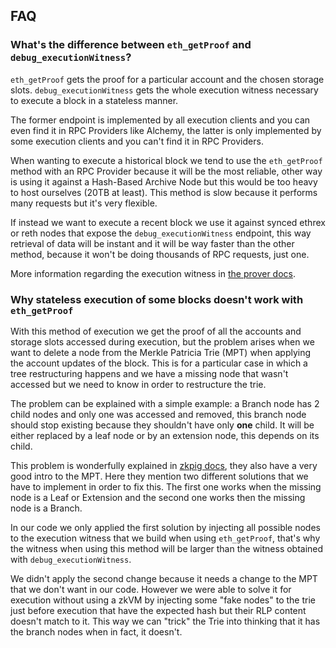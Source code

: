 ## FAQ

### What's the difference between `eth_getProof` and `debug_executionWitness`?

`eth_getProof` gets the proof for a particular account and the chosen storage slots.
`debug_executionWitness` gets the whole execution witness necessary to execute a block in a stateless manner.

The former endpoint is implemented by all execution clients and you can even find it in RPC Providers like Alchemy, the latter is only implemented by some execution clients and you can't find it in RPC Providers.

When wanting to execute a historical block we tend to use the `eth_getProof` method with an RPC Provider because it will be the most reliable, other way is using it against a Hash-Based Archive Node but this would be too heavy to host ourselves (20TB at least). This method is slow because it performs many requests but it's very flexible.

If instead we want to execute a recent block we use it against synced ethrex or reth nodes that expose the `debug_executionWitness` endpoint, this way retrieval of data will be instant and it will be way faster than the other method, because it won't be doing thousands of RPC requests, just one.

More information regarding the execution witness in [the prover docs](https://github.com/lambdaclass/ethrex/blob/38e0ffc/docs/l2/architecture/prover.md#execution-witness).

### Why stateless execution of some blocks doesn't work with `eth_getProof`

With this method of execution we get the proof of all the accounts and storage slots accessed during execution, but the problem arises when we want to delete a node from the Merkle Patricia Trie (MPT) when applying the account updates of the block. This is for a particular case in which a tree restructuring happens and we have a missing node that wasn't accessed but we need to know in order to restructure the trie.

The problem can be explained with a simple example: a Branch node has 2 child nodes and only one was accessed and removed, this branch node should stop existing because they shouldn't have only **one** child. It will be either replaced by a leaf node or by an extension node, this depends on its child.

This problem is wonderfully explained in [zkpig docs](https://github.com/kkrt-labs/zk-pig/blob/main/docs/modified-mpt.md), they also have a very good intro to the MPT.
Here they mention two different solutions that we have to implement in order to fix this. The first one works when the missing node is a Leaf or Extension and the second one works then the missing node is a Branch.

In our code we only applied the first solution by injecting all possible nodes to the execution witness that we build when using `eth_getProof`, that's why the witness when using this method will be larger than the witness obtained with `debug_executionWitness`. 

We didn't apply the second change because it needs a change to the MPT that we don't want in our code. However we were able to solve it for execution without using a zkVM by injecting some "fake nodes" to the trie just before execution that have the expected hash but their RLP content doesn't match to it. This way we can "trick" the Trie into thinking that it has the branch nodes when in fact, it doesn't. 



